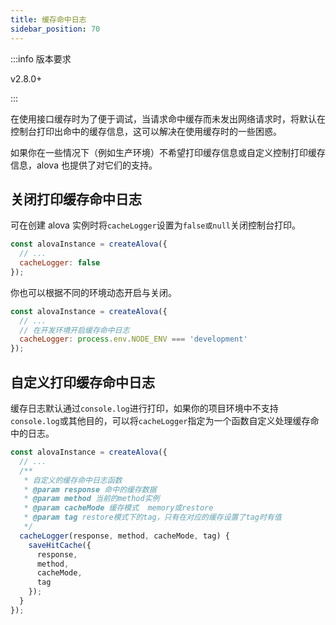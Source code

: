 ```yaml
---
title: 缓存命中日志
sidebar_position: 70
---
```


:::info 版本要求

v2.8.0+

:::

在使用接口缓存时为了便于调试，当请求命中缓存而未发出网络请求时，将默认在控制台打印出命中的缓存信息，这可以解决在使用缓存时的一些困惑。

如果你在一些情况下（例如生产环境）不希望打印缓存信息或自定义控制打印缓存信息，alova 也提供了对它们的支持。

## 关闭打印缓存命中日志

可在创建 alova 实例时将`cacheLogger`设置为`false或null`关闭控制台打印。

```javascript
const alovaInstance = createAlova({
  // ...
  cacheLogger: false
});
```

你也可以根据不同的环境动态开启与关闭。

```javascript
const alovaInstance = createAlova({
  // ...
  // 在开发环境开启缓存命中日志
  cacheLogger: process.env.NODE_ENV === 'development'
});
```

## 自定义打印缓存命中日志

缓存日志默认通过`console.log`进行打印，如果你的项目环境中不支持`console.log`或其他目的，可以将`cacheLogger`指定为一个函数自定义处理缓存命中的日志。

```javascript
const alovaInstance = createAlova({
  // ...
  /**
   * 自定义的缓存命中日志函数
   * @param response 命中的缓存数据
   * @param method 当前的method实例
   * @param cacheMode 缓存模式  memory或restore
   * @param tag restore模式下的tag，只有在对应的缓存设置了tag时有值
   */
  cacheLogger(response, method, cacheMode, tag) {
    saveHitCache({
      response,
      method,
      cacheMode,
      tag
    });
  }
});
```
